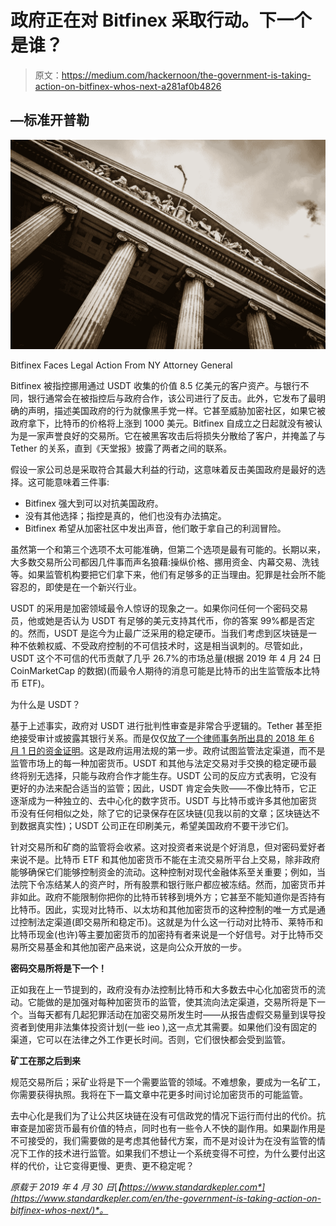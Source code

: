 # 政府正在对 Bitfinex 采取行动。下一个是谁？

> 原文：<https://medium.com/hackernoon/the-government-is-taking-action-on-bitfinex-whos-next-a281af0b4826>

## —标准开普勒

![](img/273ca33bc972f2de269da3d1626481aa.png)

Bitfinex Faces Legal Action From NY Attorney General

Bitfinex 被指控挪用通过 USDT 收集的价值 8.5 亿美元的客户资产。与银行不同，银行通常会在被指控后与政府合作，该公司进行了反击。此外，它发布了最明确的声明，描述美国政府的行为就像黑手党一样。它甚至威胁加密社区，如果它被政府拿下，比特币的价格将上涨到 1000 美元。Bitfinex 自成立之日起就没有被认为是一家声誉良好的交易所。它在被黑客攻击后将损失分散给了客户，并掩盖了与 Tether 的关系，直到《天堂报》披露了两者之间的联系。

假设一家公司总是采取符合其最大利益的行动，这意味着反击美国政府是最好的选择。这可能意味着三件事:

*   Bitfinex 强大到可以对抗美国政府。
*   没有其他选择；指控是真的，他们也没有办法搞定。
*   Bitfinex 希望从加密社区中发出声音，他们敢于拿自己的利润冒险。

虽然第一个和第三个选项不太可能准确，但第二个选项是最有可能的。长期以来，大多数交易所公司都因几件事而声名狼藉:操纵价格、挪用资金、内幕交易、洗钱等。如果监管机构要把它们拿下来，他们有足够多的正当理由。犯罪是社会所不能容忍的，即使是在一个新兴行业。

USDT 的采用是加密领域最令人惊讶的现象之一。如果你问任何一个密码交易员，他或她是否认为 USDT 有足够的美元支持其代币，你的答案 99%都是否定的。然而，USDT 是迄今为止最广泛采用的稳定硬币。当我们考虑到区块链是一种不依赖权威、不受政府控制的不可信技术时，这是相当讽刺的。尽管如此，USDT 这个不可信的代币贡献了几乎 26.7%的市场总量(根据 2019 年 4 月 24 日 CoinMarketCap 的数据)(而最令人期待的消息可能是比特币的出生监管版本比特币 ETF)。

为什么是 USDT？

基于上述事实，政府对 USDT 进行批判性审查是非常合乎逻辑的。Tether 甚至拒绝接受审计或披露其银行关系。而是仅仅[放了一个律师事务所出具的 2018 年 6 月 1 日的资金证明](https://tether.to/wp-content/uploads/2018/06/FSS1JUN18-Account-Snapshot-Statement-final-15JUN18.pdf)。这是政府运用法规的第一步。政府试图监管法定渠道，而不是监管市场上的每一种加密货币。USDT 和其他与法定交易对手交换的稳定硬币最终将别无选择，只能与政府合作才能生存。USDT 公司的反应方式表明，它没有更好的办法来配合适当的监管；因此，USDT 肯定会失败——不像比特币，它正逐渐成为一种独立的、去中心化的数字货币。USDT 与比特币或许多其他加密货币没有任何相似之处，除了它的记录保存在区块链(见我以前的文章；区块链达不到数据真实性)；USDT 公司正在印刷美元，希望美国政府不要干涉它们。

针对交易所和矿商的监管将会收紧。这对投资者来说是个好消息，但对密码爱好者来说不是。比特币 ETF 和其他加密货币不能在主流交易所平台上交易，除非政府能够确保它们能够控制资金的流动。这种控制对现代金融体系至关重要；例如，当法院下令冻结某人的资产时，所有股票和银行账户都应被冻结。然而，加密货币并非如此。政府不能限制你把你的比特币转移到境外方；它甚至不能知道你是否持有比特币。因此，实现对比特币、以太坊和其他加密货币的这种控制的唯一方式是通过控制法定渠道(即交易所和稳定币)。这就是为什么这一行动对比特币、莱特币和比特币现金(也许)等主要加密货币的加密持有者来说是一个好信号。对于比特币交易所交易基金和其他加密产品来说，这是向公众开放的一步。

**密码交易所将是下一个！**

正如我在上一节提到的，政府没有办法控制比特币和大多数去中心化加密货币的流动。它能做的是加强对每种加密货币的监管，使其流向法定渠道，交易所将是下一个。当每天都有几起犯罪活动在加密交易所发生时——从报告虚假交易量到误导投资者到使用非法集体投资计划(一些 ieo ),这一点尤其需要。如果他们没有固定的渠道，它可以在法律之外工作更长时间。否则，它们很快都会受到监管。

**矿工在那之后到来**

规范交易所后；采矿业将是下一个需要监管的领域。不难想象，要成为一名矿工，你需要获得执照。我将在下一篇文章中花更多时间讨论加密货币的可能监管。

去中心化是我们为了让公共区块链在没有可信政党的情况下运行而付出的代价。抗审查是加密货币最有价值的特点，同时也有一些令人不快的副作用。如果副作用是不可接受的，我们需要做的是考虑其他替代方案，而不是对设计为在没有监管的情况下工作的技术进行监管。如果我们不想让一个系统变得不可控，为什么要付出这样的代价，让它变得更慢、更贵、更不稳定呢？

*原载于 2019 年 4 月 30 日*[*【https://www.standardkepler.com*](https://www.standardkepler.com/en/the-government-is-taking-action-on-bitfinex-whos-next/)*。*